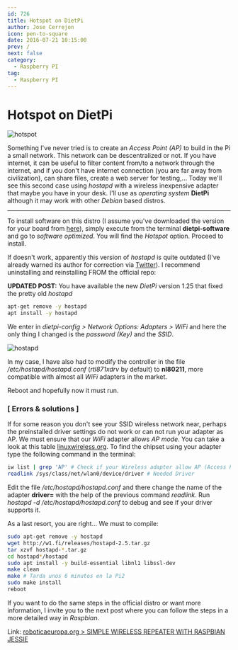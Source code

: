 ```yaml
---
id: 726
title: Hotspot on DietPi
author: Jose Cerrejon
icon: pen-to-square
date: 2016-07-21 10:15:00
prev: /
next: false
category:
  - Raspberry PI
tag:
  - Raspberry PI
---
```


# Hotspot on DietPi

![hotspot](/images/2016/07/hotspot.png)

Something I've never tried is to create an *Access Point (AP)* to build in the Pi a small network. This network can be descentralized or not. If you have internet, it can be useful to filter content from/to a network through the internet, and if you don't have internet connection (you are far away from civilization), can share files, create a web server for testing,... Today we'll see this second case using *hostapd* with a wireless inexpensive adapter that maybe you have in your desk. I'll use as *operating system* **DietPi** although it may work with other *Debian* based distros.

- - -
To install software on this distro (I assume you've downloaded the version for your board from [here](http://dietpi.com/)), simply execute from the terminal **dietpi-software** and go to *software optimized*. You will find the *Hotspot* option. Proceed to install.

If doesn't work, apparently this version of *hostapd* is quite outdated (I've already warned its author for correction via [Twitter](https://twitter.com/ulysess10/status/755765571640328192)). I recommend uninstalling and reinstalling FROM the official repo:

**UPDATED POST:** You have available the new *DietPi* version 1.25 that fixed the pretty old *hostapd*

```bash
apt-get remove -y hostapd 
apt install -y hostapd
```

We enter in *dietpi-config > Network Options: Adapters > WiFi* and here the only thing I changed is the *password (Key)* and the *SSID*.

![hostapd](/images/2016/07/hostapd_conf.png)

In my case, I have also had to modify the controller in the file */etc/hostapd/hostapd.conf* (*rtl871xdrv* by default) to **nl80211**, more compatible with almost all *WiFi* adapters in the market.

Reboot and hopefully now it must run.

### [ Errors & solutions ]

If for some reason you don't see your SSID wireless network near, perhaps the preinstalled driver settings do not work or can not run your adapter as AP. We must ensure that our *WiFi* adapter allows *AP mode*. You can take a look at this table [linuxwireless.org](http://linuxwireless.org/en/users/Drivers/). To find the chipset using your adapter type the following command in the terminal:

```bash
iw list | grep 'AP' # Check if your Wireless adapter allow AP (Access Point)
readlink /sys/class/net/wlan0/device/driver # Needed Driver
```

Edit the file */etc/hostapd/hostapd.conf* and there change the name of the adapter **driver=** with the help of the previous command *readlink*. Run *hostapd -d /etc/hostapd/hostapd.conf* to debug and see if your driver supports it.

As a last resort, you are right... We must to compile:

```bash
sudo apt-get remove -y hostapd 
wget http://w1.fi/releases/hostapd-2.5.tar.gz
tar xzvf hostapd-*.tar.gz
cd hostapd*/hostapd
sudo apt install -y build-essential libnl1 libssl-dev
make clean
make # Tarda unos 6 minutos en la Pi2
sudo make install
reboot
```

If you want to do the same steps in the official distro or want more information, I invite you to the next post where you can follow the steps in a more detailed way in *Raspbian*.

Link: [roboticaeuropa.org > SIMPLE WIRELESS REPEATER WITH RASPBIAN JESSIE](http://roboticaeuropa.org/meetup/simple-wireless-repeater-raspbian-jessie)